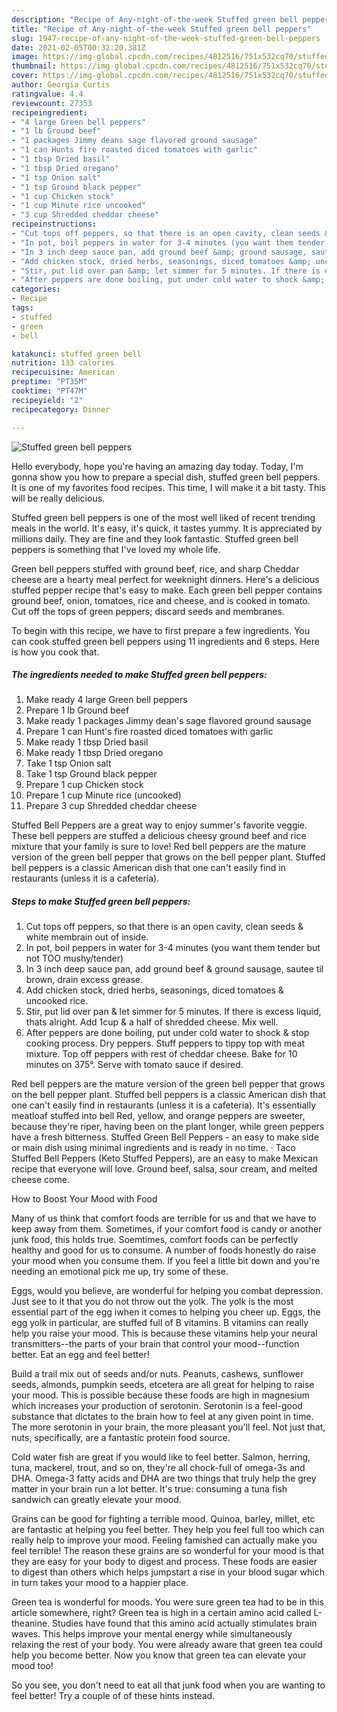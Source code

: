 ```yaml
---
description: "Recipe of Any-night-of-the-week Stuffed green bell peppers"
title: "Recipe of Any-night-of-the-week Stuffed green bell peppers"
slug: 1947-recipe-of-any-night-of-the-week-stuffed-green-bell-peppers
date: 2021-02-05T00:32:20.381Z
image: https://img-global.cpcdn.com/recipes/4812516/751x532cq70/stuffed-green-bell-peppers-recipe-main-photo.jpg
thumbnail: https://img-global.cpcdn.com/recipes/4812516/751x532cq70/stuffed-green-bell-peppers-recipe-main-photo.jpg
cover: https://img-global.cpcdn.com/recipes/4812516/751x532cq70/stuffed-green-bell-peppers-recipe-main-photo.jpg
author: Georgia Curtis
ratingvalue: 4.4
reviewcount: 27353
recipeingredient:
- "4 large Green bell peppers"
- "1 lb Ground beef"
- "1 packages Jimmy deans sage flavored ground sausage"
- "1 can Hunts fire roasted diced tomatoes with garlic"
- "1 tbsp Dried basil"
- "1 tbsp Dried oregano"
- "1 tsp Onion salt"
- "1 tsp Ground black pepper"
- "1 cup Chicken stock"
- "1 cup Minute rice uncooked"
- "3 cup Shredded cheddar cheese"
recipeinstructions:
- "Cut tops off peppers, so that there is an open cavity, clean seeds &amp; white membrain out of inside."
- "In pot, boil peppers in water for 3-4 minutes (you want them tender but not TOO mushy/tender)"
- "In 3 inch deep sauce pan, add ground beef &amp; ground sausage, sautee til brown, drain excess grease."
- "Add chicken stock, dried herbs, seasonings, diced tomatoes &amp; uncooked rice."
- "Stir, put lid over pan &amp; let simmer for 5 minutes. If there is excess liquid, thats alright. Add 1cup &amp; a half of shredded cheese. Mix well."
- "After peppers are done boiling, put under cold water to shock &amp; stop cooking process. Dry peppers. Stuff peppers to tippy top with meat mixture. Top off peppers with rest of cheddar cheese. Bake for 10 minutes on 375°. Serve with tomato sauce if desired."
categories:
- Recipe
tags:
- stuffed
- green
- bell

katakunci: stuffed green bell 
nutrition: 133 calories
recipecuisine: American
preptime: "PT35M"
cooktime: "PT47M"
recipeyield: "2"
recipecategory: Dinner

---
```



![Stuffed green bell peppers](https://img-global.cpcdn.com/recipes/4812516/751x532cq70/stuffed-green-bell-peppers-recipe-main-photo.jpg)

Hello everybody, hope you're having an amazing day today. Today, I'm gonna show you how to prepare a special dish, stuffed green bell peppers. It is one of my favorites food recipes. This time, I will make it a bit tasty. This will be really delicious.

Stuffed green bell peppers is one of the most well liked of recent trending meals in the world. It's easy, it's quick, it tastes yummy. It is appreciated by millions daily. They are fine and they look fantastic. Stuffed green bell peppers is something that I've loved my whole life.

Green bell peppers stuffed with ground beef, rice, and sharp Cheddar cheese are a hearty meal perfect for weeknight dinners. Here&#39;s a delicious stuffed pepper recipe that&#39;s easy to make. Each green bell pepper contains ground beef, onion, tomatoes, rice and cheese, and is cooked in tomato. Cut off the tops of green peppers; discard seeds and membranes.


To begin with this recipe, we have to first prepare a few ingredients. You can cook stuffed green bell peppers using 11 ingredients and 6 steps. Here is how you cook that.

<!--inarticleads1-->

##### The ingredients needed to make Stuffed green bell peppers:

1. Make ready 4 large Green bell peppers
1. Prepare 1 lb Ground beef
1. Make ready 1 packages Jimmy dean&#39;s sage flavored ground sausage
1. Prepare 1 can Hunt&#39;s fire roasted diced tomatoes with garlic
1. Make ready 1 tbsp Dried basil
1. Make ready 1 tbsp Dried oregano
1. Take 1 tsp Onion salt
1. Take 1 tsp Ground black pepper
1. Prepare 1 cup Chicken stock
1. Prepare 1 cup Minute rice (uncooked)
1. Prepare 3 cup Shredded cheddar cheese


Stuffed Bell Peppers are a great way to enjoy summer&#39;s favorite veggie. These bell peppers are stuffed a delicious cheesy ground beef and rice mixture that your family is sure to love! Red bell peppers are the mature version of the green bell pepper that grows on the bell pepper plant. Stuffed bell peppers is a classic American dish that one can&#39;t easily find in restaurants (unless it is a cafeteria). 

<!--inarticleads2-->

##### Steps to make Stuffed green bell peppers:

1. Cut tops off peppers, so that there is an open cavity, clean seeds &amp; white membrain out of inside.
1. In pot, boil peppers in water for 3-4 minutes (you want them tender but not TOO mushy/tender)
1. In 3 inch deep sauce pan, add ground beef &amp; ground sausage, sautee til brown, drain excess grease.
1. Add chicken stock, dried herbs, seasonings, diced tomatoes &amp; uncooked rice.
1. Stir, put lid over pan &amp; let simmer for 5 minutes. If there is excess liquid, thats alright. Add 1cup &amp; a half of shredded cheese. Mix well.
1. After peppers are done boiling, put under cold water to shock &amp; stop cooking process. Dry peppers. Stuff peppers to tippy top with meat mixture. Top off peppers with rest of cheddar cheese. Bake for 10 minutes on 375°. Serve with tomato sauce if desired.


Red bell peppers are the mature version of the green bell pepper that grows on the bell pepper plant. Stuffed bell peppers is a classic American dish that one can&#39;t easily find in restaurants (unless it is a cafeteria). It&#39;s essentially meatloaf stuffed into bell Red, yellow, and orange peppers are sweeter, because they&#39;re riper, having been on the plant longer, while green peppers have a fresh bitterness. Stuffed Green Bell Peppers - an easy to make side or main dish using minimal ingredients and is ready in no time. · Taco Stuffed Bell Peppers (Keto Stuffed Peppers), are an easy to make Mexican recipe that everyone will love. Ground beef, salsa, sour cream, and melted cheese come. 

How to Boost Your Mood with Food


Many of us think that comfort foods are terrible for us and that we have to keep away from them. Sometimes, if your comfort food is candy or another junk food, this holds true. Soemtimes, comfort foods can be perfectly healthy and good for us to consume. A number of foods honestly do raise your mood when you consume them. If you feel a little bit down and you're needing an emotional pick me up, try some of these.

Eggs, would you believe, are wonderful for helping you combat depression. Just see to it that you do not throw out the yolk. The yolk is the most essential part of the egg iwhen it comes to helping you cheer up. Eggs, the egg yolk in particular, are stuffed full of B vitamins. B vitamins can really help you raise your mood. This is because these vitamins help your neural transmitters--the parts of your brain that control your mood--function better. Eat an egg and feel better!

Build a trail mix out of seeds and/or nuts. Peanuts, cashews, sunflower seeds, almonds, pumpkin seeds, etcetera are all great for helping to raise your mood. This is possible because these foods are high in magnesium which increases your production of serotonin. Serotonin is a feel-good substance that dictates to the brain how to feel at any given point in time. The more serotonin in your brain, the more pleasant you'll feel. Not just that, nuts, specifically, are a fantastic protein food source.

Cold water fish are great if you would like to feel better. Salmon, herring, tuna, mackerel, trout, and so on, they're all chock-full of omega-3s and DHA. Omega-3 fatty acids and DHA are two things that truly help the grey matter in your brain run a lot better. It's true: consuming a tuna fish sandwich can greatly elevate your mood. 

Grains can be good for fighting a terrible mood. Quinoa, barley, millet, etc are fantastic at helping you feel better. They help you feel full too which can really help to improve your mood. Feeling famished can actually make you feel terrible! The reason these grains are so wonderful for your mood is that they are easy for your body to digest and process. These foods are easier to digest than others which helps jumpstart a rise in your blood sugar which in turn takes your mood to a happier place.

Green tea is wonderful for moods. You were sure green tea had to be in this article somewhere, right? Green tea is high in a certain amino acid called L-theanine. Studies have found that this amino acid actually stimulates brain waves. This helps improve your mental energy while simultaneously relaxing the rest of your body. You were already aware that green tea could help you become better. Now you know that green tea can elevate your mood too!

So you see, you don't need to eat all that junk food when you are wanting to feel better! Try  a  couple of  of  these  hints  instead.

